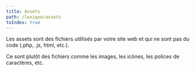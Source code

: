 ```yaml
---
title: Assets
path: /lexique/assets
toIndex: true
---
```


Les assets sont des fichiers utillisés par votre site web et qui ne sont pas du code (.php, .js, html, etc.).

Ce sont plutôt des fichiers comme les images, les icônes, les polices de caractères, etc.
